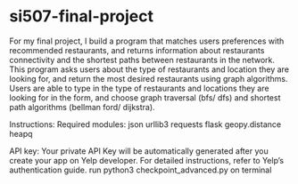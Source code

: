# si507-final-project

For my final project, I build a program that matches users preferences with recommended restaurants, and returns information about restaurants connectivity and the shortest paths between restaurants in the network. This program asks users about the type of restaurants and location they are looking for, and return the most desired restaurants using graph algorithms. Users are able to type in the type of restaurants and locations they are looking for in the form, and choose graph traversal (bfs/ dfs) and shortest path algorithms (bellman ford/ dijkstra). 
   
Instructions:
Required modules: 
json
urllib3
requests
flask
geopy.distance
heapq

API key: Your private API Key will be automatically generated after you create your app on Yelp developer. For detailed instructions, refer to Yelp’s authentication guide.
run python3 checkpoint_advanced.py on terminal